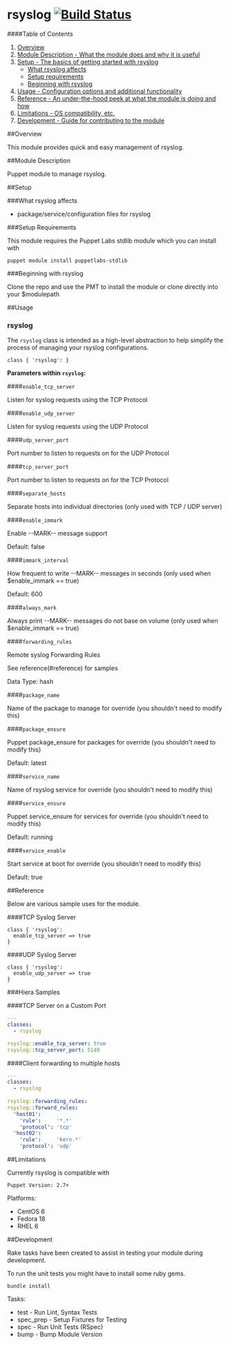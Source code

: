 rsyslog [![Build Status](https://travis-ci.org/dsn/puppet-rsyslog.svg?branch=master)](https://travis-ci.org/dsn/puppet-rsyslog)
======
####Table of Contents

1. [Overview](#overview)
2. [Module Description - What the module does and why it is useful](#module-description)
3. [Setup - The basics of getting started with rsyslog](#setup)
    * [What rsyslog affects](#what-rsyslog-affects)
    * [Setup requirements](#setup-requirements)
    * [Beginning with rsyslog](#beginning-with-rsyslog)
4. [Usage - Configuration options and additional functionality](#usage)
5. [Reference - An under-the-hood peek at what the module is doing and how](#reference)
5. [Limitations - OS compatibility, etc.](#limitations)
6. [Development - Guide for contributing to the module](#development)

##Overview

This module provides quick and easy management of rsyslog.

##Module Description

Puppet module to manage rsyslog.

##Setup

###What rsyslog affects

* package/service/configuration files for rsyslog

###Setup Requirements

This module requires the Puppet Labs stdlib module which you can install with

```puppet module install puppetlabs-stdlib```

###Beginning with rsyslog

Clone the repo and use the PMT to install the module or clone directly into your $modulepath

##Usage

### rsyslog

The `rsyslog` class is intended as a high-level abstraction to help simplify the process of managing your rsyslog configurations.

```puppet
class { 'rsyslog': }
```

**Parameters within `rsyslog`:**

####`enable_tcp_server`

Listen for syslog requests using the TCP Protocol

####`enable_udp_server`

Listen for syslog requests using the UDP Protocol

####`udp_server_port`

Port number to listen to requests on for the UDP Protocol

####`tcp_server_port`

Port number to listen to requests on for the TCP Protocol

####`separate_hosts`

Separate hosts into individual directories (only used with TCP / UDP server)

####`enable_immark`

Enable --MARK-- message support

Default: false

####`immark_interval`

How frequent to write --MARK-- messages in seconds (only used when $enable_immark == true)

Default: 600

####`always_mark`

Always print --MARK-- messages do not base on volume (only used when $enable_immark == true)

####`forwarding_rules`

Remote syslog Forwarding Rules

See reference(#reference) for samples

Data Type: hash

####`package_name`

Name of the package to manage for override (you shouldn't need to modify this)

####`package_ensure`

Puppet package_ensure for packages for override (you shouldn't need to modify this)

Default: latest

####`service_name`

Name of rsyslog service for override (you shouldn't need to modify this)

####`service_ensure`

Puppet service_ensure for services for override (you shouldn't need to modify this)

Default: running

####`service_enable`

Start service at boot for override (you shouldn't need to modify this)

Default: true

##Reference

Below are various sample uses for the module.

####TCP Syslog Server

```puppet
class { 'rsyslog':
  enable_tcp_server => true  
}
```

####UDP Syslog Server

```puppet
class { 'rsyslog':
  enable_udp_server => true  
}
```

###Hiera Samples

####TCP Server on a Custom Port
```yaml
---
classes:
  - rsyslog

rsyslog::enable_tcp_server: true
rsyslog::tcp_server_port: 5140
```

####Client forwarding to multiple hosts

```yaml
---
classes:
  - rsyslog
  
rsyslog::forwarding_rules:
rsyslog::forward_rules:
  'host01':
    'rule':     '*.*'
    'protocol': 'tcp'
  'host02':
    'rule':     'kern.*'
    'protocol': 'udp'
```
##Limitations

Currently rsyslog is compatible with

```Puppet Version: 2.7+```

Platforms:
* CentOS 6
* Fedora 18
* RHEL 6

##Development

Rake tasks have been created to assist in testing your module during development. 

To run the unit tests you might have to install some ruby gems.

```bundle install```

Tasks:

* test      - Run Lint, Syntax Tests
* spec_prep - Setup Fixtures for Testing
* spec      - Run Unit Tests (RSpec)
* bump      - Bump Module Version